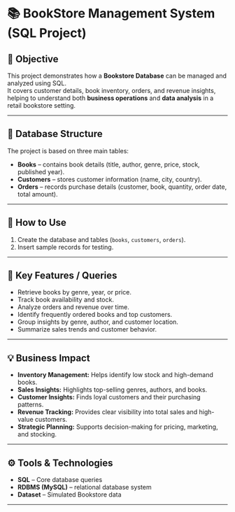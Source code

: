 # 📚 BookStore Management System (SQL Project)

## 🎯 Objective
This project demonstrates how a **Bookstore Database** can be managed and analyzed using SQL.  
It covers customer details, book inventory, orders, and revenue insights, helping to understand both **business operations** and **data analysis** in a retail bookstore setting.

---

## 📂 Database Structure
The project is based on three main tables:
- **Books** – contains book details (title, author, genre, price, stock, published year).  
- **Customers** – stores customer information (name, city, country).  
- **Orders** – records purchase details (customer, book, quantity, order date, total amount).  

---
## 🚀 How to Use
1. Create the database and tables (`books`, `customers`, `orders`).  
2. Insert sample records for testing.  

---

## 🔑 Key Features / Queries
- Retrieve books by genre, year, or price.  
- Track book availability and stock.  
- Analyze orders and revenue over time.  
- Identify frequently ordered books and top customers.  
- Group insights by genre, author, and customer location.  
- Summarize sales trends and customer behavior.  

---

## 💡 Business Impact
- **Inventory Management:** Helps identify low stock and high-demand books.  
- **Sales Insights:** Highlights top-selling genres, authors, and books.  
- **Customer Insights:** Finds loyal customers and their purchasing patterns.  
- **Revenue Tracking:** Provides clear visibility into total sales and high-value customers.  
- **Strategic Planning:** Supports decision-making for pricing, marketing, and stocking.  

---

## ⚙️ Tools & Technologies
- **SQL** – Core database queries  
- **RDBMS (MySQL)** – relational database system  
- **Dataset** – Simulated Bookstore data  

---


  

